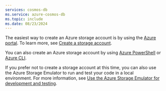```yaml
---
services: cosmos-db
ms.service: azure-cosmos-db
ms.topic: include
ms.date: 08/23/2024
---
```

The easiest way to create an Azure storage account is by using the [Azure portal](https://portal.azure.com). To learn more, see [Create a storage account](/azure/storage/common/storage-account-create).

You can also create an Azure storage account by using [Azure PowerShell](/powershell/module/az.storage/) or [Azure CLI](/azure/storage/blobs/storage-quickstart-blobs-cli).

If you prefer not to create a storage account at this time, you can also use the Azure Storage Emulator to run and test your code in a local environment. For more information, see [Use the Azure Storage Emulator for development and testing](/azure/storage/common/storage-use-emulator).
